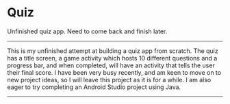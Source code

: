 # Quiz
Unfinished quiz app. Need to come back and finish later.

**********************
This is my unfinished attempt at building a quiz app from scratch. The quiz has a title screen, a game activity which hosts 10 different questions and a progress bar, and
when completed, will have an activity that tells the user their final score. I have been very busy recently, and am keen to move on to
new project ideas, so I will leave this project as it is for a while. I am also eager to try completing an Android Studio project using Java.

**********************
